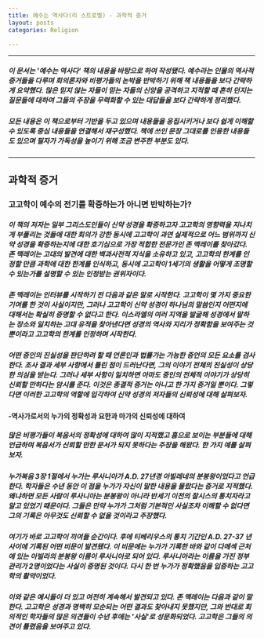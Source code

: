 ```yaml
---
title: 예수는 역사다(리 스트로벨) - 과학적 증거
layout: posts
categories: Religion
   
---
```


---
##### 이 문서는 '예수는 역사다' 책의 내용을 바탕으로 하여 작성됐다. 예수라는 인물의 역사적 증거들을 다루며 회의론자와 비평가들의 논박을 반박하기 위해 책 내용들을 보다 간략하게 요약했다. 많은 믿지 않는 자들이 믿는 자들의 신앙을 공격하고 지적할 때 흔히 던지는 질문들에 대하여 그들의 주장을 무력화할 수 있는 대답들을 보다 간략하게 정리했다.
##### 모든 내용은 이 책으로부터 기반을 두고 있으며 내용들을 응집시키거나 보다 쉽게 이해할 수 있도록 중심 내용들을 연결해서 재구성했다. 책에 쓰인 문장 그대로를 인용한 내용들도 있으며 필자가 가독성을 높이기 위해 조금 변주한 부분도 있다.
---

## 과학적 증거

### 고고학이 예수의 전기를 확증하는가 아니면 반박하는가?


##### 이 책의 저자는 일부 그리스도인들이 신약 성경을 확증하고자 고고학의 영향력을 지나치게 부풀리는 것들에 대한 회의가 강한 동시에 고고학이 과연 실제적으로 어느 범위까지 신약 성경을 확증하는지에 대한 호기심으로 가장 적합한 전문가인 존 맥레이를 찾아갔다. 존 맥레이는 고대의 발견에 대한 백과사전적 지식을 소유하고 있고, 고고학의 한계를 인정할 만큼 과학에 대한 한계를 인식하고, 동시에 고고학이 1세기의 생활을 어떻게 조명할 수 있는가를 설명할 수 있는 인정받는 권위자이다. 
##### 존 맥레이는 인터뷰를 시작하기 전 다음과 같은 말로 시작한다. 고고학이 몇 가지 중요한 기여를 한 것이 사실이지만, 그러나 고고학이 신약 성경이 하나님의 말씀인지 어떤지에 대해서는 확실히 증명할 수 없다고 한다. 이스라엘의 여러 지역을 발굴해 성경에서 말하는 장소와 일치하는 고대 유적을 찾아낸다면 성경의 역사와 지리가 정확함을 보여주는 것 뿐이라고 고고학의 한계를 인정하며 시작한다. 
##### 어떤 증인의 진실성을 판단하려 할 때 언론인과 법률가는 가능한 증언의 모든 요소를 검사한다. 조사 결과 세부 사항에서 틀린 점이 드러난다면, 그의 이야기 전체의 진실성이 상당한 의심을 받는다. 그러나 세부 사항이 일치하면 아마도 증인의 전체적 이야기가 상당히 신뢰할 만하다는 암시를 준다. 이것은 종결적 증거는 아니고 한 가지 증거일 뿐이다. 그렇다면 이러한 고고학의 역할에 입각하여 신약 성경의 저자들의 신뢰성에 대해 살펴보자. 

#### -역사가로서의 누가의 정확성과 요한과 마가의 신뢰성에 대하여
##### 많은 비평가들이 복음서의 정확성에 대하여 많이 지적했고 흠으로 보이는 부분들에 대해 언급하며 복음서가 신뢰할 만한 문서가 되지 못하다는 주장을 해왔다. 한 가지 예를 살펴 보자.
##### 누가복음 3장 1절에서 누가는 루사니아가 A.D. 27년경 아빌레네의 분봉왕이었다고 언급한다. 학자들은 수년 동안 이 점을 누가가 자신이 말한 내용을 몰랐다는 증거로 지적했다. 왜냐하면 모든 사람이 루사니아는 분봉왕이 아니라 반세기 이전의 찰시스의 통치자라고 알고 있었기 때문이다. 그들은 만약 누가가 그처럼 기본적인 사실조차 이해할 수 없다면 그의 기록은 아무것도 신뢰할 수 없을 것이라고 주장했다. 
##### 여기가 바로 고고학이 끼여들 순간이다. 후에 티베리우스의 통치 기간인 A.D. 27-37 년 사이에 기록된 어떤 비문이 발견됐다. 이 비문에는 누가가 기록한 바와 같이 다메섹 근처에 있는 아빌라의 분봉왕 이름이 루사니아로 되어 있다. 루사니아라는 이름을 가진 정부 관리가 2명이었다는 사실이 증명된 것이다. 다시 한 번 누가가 정확했음을 입증하는 고고학의 활약이었다. 
##### 이와 같은 예시들이 더 있고 여전히 계속해서 발견되고 있다. 존 맥레이는 다음과 같이 말한다. 고고학은 성경과 명백히 모순되는 어떤 결과도 찾아내지 못했지만, 그와 반대로 회의적인 학자들의 많은 의견들이 수년 후에는 '사실'로 성문화되었다. 고고학은 그들의 의견이 틀렸음을 보여주고 있다. 